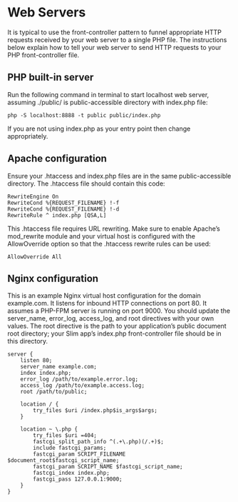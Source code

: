 # Web Servers
  
It is typical to use the front-controller pattern to funnel appropriate HTTP requests received by your web server to a single PHP file. The instructions below explain how to tell your web server to send HTTP requests to your PHP front-controller file.

## PHP built-in server
Run the following command in terminal to start localhost web server, assuming ./public/ is public-accessible directory with index.php file:
```
php -S localhost:8888 -t public public/index.php
```

If you are not using index.php as your entry point then change appropriately.

## Apache configuration
Ensure your .htaccess and index.php files are in the same public-accessible directory. The .htaccess file should contain this code:
```
RewriteEngine On
RewriteCond %{REQUEST_FILENAME} !-f
RewriteCond %{REQUEST_FILENAME} !-d
RewriteRule ^ index.php [QSA,L]
```
This .htaccess file requires URL rewriting. Make sure to enable Apache’s mod_rewrite module and your virtual host is configured with the AllowOverride option so that the .htaccess rewrite rules can be used:
```
AllowOverride All
```

## Nginx configuration
This is an example Nginx virtual host configuration for the domain example.com. It listens for inbound HTTP connections on port 80. It assumes a PHP-FPM server is running on port 9000. You should update the server_name, error_log, access_log, and root directives with your own values. The root directive is the path to your application’s public document root directory; your Slim app’s index.php front-controller file should be in this directory.
```
server {
    listen 80;
    server_name example.com;
    index index.php;
    error_log /path/to/example.error.log;
    access_log /path/to/example.access.log;
    root /path/to/public;

    location / {
        try_files $uri /index.php$is_args$args;
    }

    location ~ \.php {
        try_files $uri =404;
        fastcgi_split_path_info ^(.+\.php)(/.+)$;
        include fastcgi_params;
        fastcgi_param SCRIPT_FILENAME $document_root$fastcgi_script_name;
        fastcgi_param SCRIPT_NAME $fastcgi_script_name;
        fastcgi_index index.php;
        fastcgi_pass 127.0.0.1:9000;
    }
}
```
